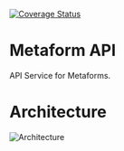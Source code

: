 [![Coverage Status](https://coveralls.io/repos/github/Metatavu/metaform-api/badge.svg)](https://coveralls.io/github/Metatavu/metaform-api)

# Metaform API

API Service for Metaforms.

# Architecture
![Architecture](https://static.metatavu.io/metaform/wiki/architecture-v1.png)
